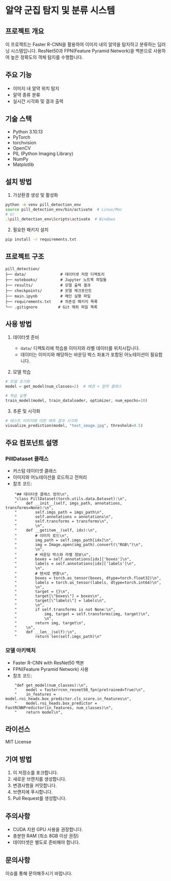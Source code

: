 # 알약 군집 탐지 및 분류 시스템

## 프로젝트 개요

이 프로젝트는 Faster R-CNN을 활용하여 이미지 내의 알약을 탐지하고 분류하는 딥러닝 시스템입니다. ResNet50과 FPN(Feature Pyramid Network)을 백본으로 사용하여 높은 정확도의 객체 탐지를 수행합니다.

## 주요 기능

- 이미지 내 알약 위치 탐지
- 알약 종류 분류
- 실시간 시각화 및 결과 출력

## 기술 스택

- Python 3.10.13
- PyTorch
- torchvision
- OpenCV
- PIL (Python Imaging Library)
- NumPy
- Matplotlib

## 설치 방법

1. 가상환경 생성 및 활성화

```bash
python -m venv pill_detection_env
source pill_detection_env/bin/activate  # Linux/Mac
# or
.\pill_detection_env\Scripts\activate  # Windows
```

2. 필요한 패키지 설치

```bash
pip install -r requirements.txt
```

## 프로젝트 구조

```
pill_detection/
├── data/               # 데이터셋 저장 디렉토리
├── notebooks/          # Jupyter 노트북 파일들
├── results/            # 모델 출력 결과
├── checkpoints/        # 모델 체크포인트
├── main.ipynb          # 메인 실행 파일
├── requirements.txt    # 의존성 패키지 목록
└── .gitignore         # Git 제외 파일 목록
```

## 사용 방법

1. 데이터셋 준비

   - `data/` 디렉토리에 학습용 이미지와 라벨 데이터를 위치시킵니다.
   - 데이터는 이미지와 해당하는 바운딩 박스 좌표가 포함된 어노테이션이 필요합니다.

2. 모델 학습

```python
# 모델 초기화
model = get_model(num_classes=2)  # 배경 + 알약 클래스

# 학습 실행
train_model(model, train_dataloader, optimizer, num_epochs=10)
```

3. 추론 및 시각화

```python
# 테스트 이미지에 대한 예측 결과 시각화
visualize_prediction(model, "test_image.jpg", threshold=0.5)
```

## 주요 컴포넌트 설명

### PillDataset 클래스

- 커스텀 데이터셋 클래스
- 이미지와 어노테이션을 로드하고 전처리
- 참조 코드:

```34:64:main.ipynb
    "## 데이터셋 클래스 정의\n",
    "class PillDataset(torch.utils.data.Dataset):\n",
    "    def __init__(self, imgs_path, annotations, transforms=None):\n",
    "        self.imgs_path = imgs_path\n",
    "        self.annotations = annotations\n",
    "        self.transforms = transforms\n",
    "        \n",
    "    def __getitem__(self, idx):\n",
    "        # 이미지 로드\n",
    "        img_path = self.imgs_path[idx]\n",
    "        img = Image.open(img_path).convert(\"RGB\")\n",
    "        \n",
    "        # 바운딩 박스와 라벨 정보\n",
    "        boxes = self.annotations[idx]['boxes']\n",
    "        labels = self.annotations[idx]['labels']\n",
    "        \n",
    "        # 텐서로 변환\n",
    "        boxes = torch.as_tensor(boxes, dtype=torch.float32)\n",
    "        labels = torch.as_tensor(labels, dtype=torch.int64)\n",
    "        \n",
    "        target = {}\n",
    "        target[\"boxes\"] = boxes\n",
    "        target[\"labels\"] = labels\n",
    "        \n",
    "        if self.transforms is not None:\n",
    "            img, target = self.transforms(img, target)\n",
    "            \n",
    "        return img, target\n",
    "    \n",
    "    def __len__(self):\n",
    "        return len(self.imgs_path)\n"
```

### 모델 아키텍처

- Faster R-CNN with ResNet50 백본
- FPN(Feature Pyramid Network) 사용
- 참조 코드:

```74:78:main.ipynb
    "def get_model(num_classes):\n",
    "    model = fasterrcnn_resnet50_fpn(pretrained=True)\n",
    "    in_features = model.roi_heads.box_predictor.cls_score.in_features\n",
    "    model.roi_heads.box_predictor = FastRCNNPredictor(in_features, num_classes)\n",
    "    return model\n",
```

## 라이선스

MIT License

## 기여 방법

1. 이 저장소를 포크합니다.
2. 새로운 브랜치를 생성합니다.
3. 변경사항을 커밋합니다.
4. 브랜치에 푸시합니다.
5. Pull Request를 생성합니다.

## 주의사항

- CUDA 지원 GPU 사용을 권장합니다.
- 충분한 RAM (최소 8GB 이상 권장)
- 데이터셋은 별도로 준비해야 합니다.

## 문의사항

이슈를 통해 문의해주시기 바랍니다.
